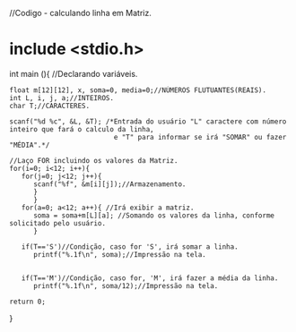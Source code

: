 //Codigo - calculando linha em Matriz.

# include <stdio.h>
int main (){
    //Declarando variáveis.
       
    float m[12][12], x, soma=0, media=0;//NÚMEROS FLUTUANTES(REAIS).
    int L, i, j, a;//INTEIROS.
    char T;//CARACTERES.
       
    scanf("%d %c", &L, &T); /*Entrada do usuário "L" caractere com número inteiro que fará o calculo da linha, 
                              e "T" para informar se irá "SOMAR" ou fazer "MÉDIA".*/
                                       
    //Laço FOR incluindo os valores da Matriz.
    for(i=0; i<12; i++){
       for(j=0; j<12; j++){               
          scanf("%f", &m[i][j]);//Armazenamento.
          }
          }
       for(a=0; a<12; a++){ //Irá exibir a matriz.
          soma = soma+m[L][a]; //Somando os valores da linha, conforme solicitado pelo usuário.
          }
           
       if(T=='S')//Condição, caso for 'S', irá somar a linha.
          printf("%.1f\n", soma);//Impressão na tela.
          
             
       if(T=='M')//Condição, caso for, 'M', irá fazer a média da linha.
          printf("%.1f\n", soma/12);//Impressão na tela.
 
    return 0;
}

